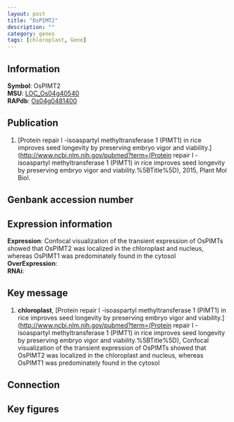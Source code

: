 ```yaml
---
layout: post
title: "OsPIMT2"
description: ""
category: genes
tags: [chloroplast, Gene]
---
```


## Information
__Symbol__: OsPIMT2  
__MSU__: [LOC_Os04g40540](http://rice.plantbiology.msu.edu/cgi-bin/ORF_infopage.cgi?orf=LOC_Os04g40540)  
__RAPdb__: [Os04g0481400](http://rapdb.dna.affrc.go.jp/viewer/gbrowse_details/irgsp1?name=Os04g0481400)  

## Publication
1. [Protein repair l -isoaspartyl methyltransferase 1 (PIMT1) in rice improves seed longevity by preserving embryo vigor and viability.](http://www.ncbi.nlm.nih.gov/pubmed?term=(Protein repair l -isoaspartyl methyltransferase 1 (PIMT1) in rice improves seed longevity by preserving embryo vigor and viability.%5BTitle%5D), 2015, Plant Mol Biol.

## Genbank accession number

## Expression information
__Expression__: Confocal visualization of the transient expression of OsPIMTs showed that OsPIMT2 was localized in the chloroplast and nucleus, whereas OsPIMT1 was predominately found in the cytosol  
__OverExpression__:  
__RNAi__:  

## Key message
1. __chloroplast__, [Protein repair l -isoaspartyl methyltransferase 1 (PIMT1) in rice improves seed longevity by preserving embryo vigor and viability.](http://www.ncbi.nlm.nih.gov/pubmed?term=(Protein repair l -isoaspartyl methyltransferase 1 (PIMT1) in rice improves seed longevity by preserving embryo vigor and viability.%5BTitle%5D),  Confocal visualization of the transient expression of OsPIMTs showed that OsPIMT2 was localized in the chloroplast and nucleus, whereas OsPIMT1 was predominately found in the cytosol

## Connection

## Key figures


